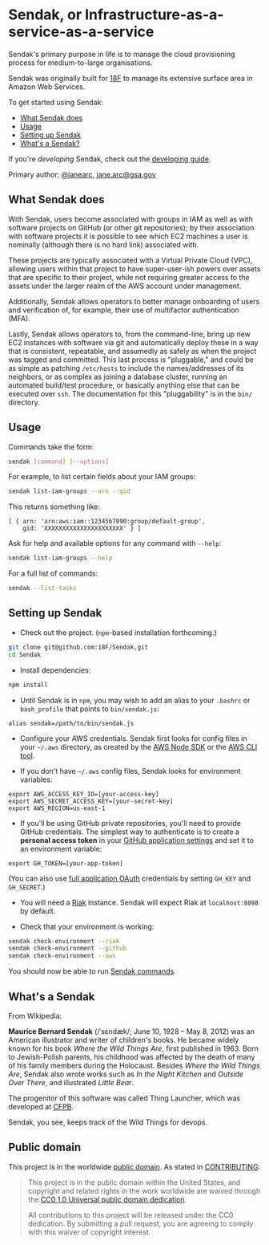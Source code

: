 # Sendak, or Infrastructure-as-a-service-as-a-service

Sendak's primary purpose in life is to manage the cloud provisioning process
for medium-to-large organisations.

Sendak was originally built for [18F](https://18f.gsa.gov) to manage its
extensive surface area in Amazon Web Services.

To get started using Sendak:

* [What Sendak does](#what-sendak-does)
* [Usage](#usage)
* [Setting up Sendak](#setting-up-sendak)
* [What's a Sendak?](#whats-a-sendak)

If you're _developing_ Sendak, check out the [developing guide](DEVELOPING.md).

Primary author: [@janearc](https://github.com/janearc), jane.arc@gsa.gov

## What Sendak does

With Sendak, users become associated with groups in IAM as well as with
software projects on GitHub (or other git repositories); by their association
with software projects it is possible to see which EC2 machines a user is
nominally (although there is no hard link) associated with.

These projects are typically associated with a Virtual Private Cloud (VPC),
allowing users within that project to have super-user-ish powers over assets
that are specific to their project, while not requiring greater access to the
assets under the larger realm of the AWS account under management.

Additionally, Sendak allows operators to better manage onboarding of users and
verification of, for example, their use of multifactor authentication (MFA).

Lastly, Sendak allows operators to, from the command-line, bring up new EC2
instances with software via git and automatically deploy these in a way that
is consistent, repeatable, and assumedly as safely as when the project was
tagged and committed. This last process is "pluggable," and could be as simple
as patching `/etc/hosts` to include the names/addresses of its neighbors, or
as complex as joining a database cluster, running an automated build/test
procedure, or basically anything else that can be executed over `ssh`. The
documentation for this "pluggability" is in the `bin/` directory.

## Usage

Commands take the form:

```bash
sendak [command] [--options]
```

For example, to list certain fields about your IAM groups:

```bash
sendak list-iam-groups --arn --gid
```

This returns something like:

```
[ { arn: 'arn:aws:iam::1234567890:group/default-group',
    gid: 'XXXXXXXXXXXXXXXXXXXXXX' } ]
```

Ask for help and available options for any command with `--help`:

```bash
sendak list-iam-groups --help
```

For a full list of commands:

```bash
sendak --list-tasks
```

## Setting up Sendak

* Check out the project. (`npm`-based installation forthcoming.)

```bash
git clone git@github.com:18F/Sendak.git
cd Sendak
```

* Install dependencies:

```bash
npm install
```

* Until Sendak is in `npm`, you may wish to add an alias to your `.bashrc` or
`bash_profile` that points to `bin/sendak.js`:

```
alias sendak=/path/to/bin/sendak.js
```

* Configure your AWS credentials. Sendak first looks for config files in your
`~/.aws` directory, as created by the [AWS Node
SDK](http://docs.aws.amazon.com/AWSJavaScriptSDK/guide/node-configuring.html)
or the [AWS CLI tool](https://aws.amazon.com/cli/).

* If you don't have `~/.aws` config files, Sendak looks for environment
variables:

```
export AWS_ACCESS_KEY_ID=[your-access-key]
export AWS_SECRET_ACCESS_KEY=[your-secret-key]
export AWS_REGION=us-east-1
```

* If you'll be using GitHub private repositories, you'll need to provide
GitHub credentials. The simplest way to authenticate is to create a **personal
access token** in your [GitHub application settings](https://github.com/settings/applications) and set it to an environment variable:

```
export GH_TOKEN=[your-app-token]
```

(You can also use
[full application OAuth](https://developer.github.com/v3/oauth/) credentials
by setting `GH_KEY` and `GH_SECRET`.)

* You will need a [Riak](https://github.com/basho/riak) instance. Sendak will
expect Riak at `localhost:8098` by default.

* Check that your environment is working:

```bash
sendak check-environment --riak
sendak check-environment --github
sendak check-environment --aws
```

You should now be able to run [Sendak commands](#usage).

## What's a Sendak

From Wikipedia:

**Maurice Bernard Sendak** (/ˈsɛndæk/; June 10, 1928 – May 8, 2012) was
an American illustrator and writer of children's books. He became widely
known for his book *Where the Wild Things Are*, first published in 1963. Born
to Jewish-Polish parents, his childhood was affected by the death of many of
his family members during the Holocaust. Besides *Where the Wild Things Are*,
Sendak also wrote works such as *In the Night Kitchen* and *Outside Over
There*, and illustrated *Little Bear*.

The progenitor of this software was called Thing Launcher, which was developed
at [CFPB](http://www.consumerfinance.gov/).

Sendak, you see, keeps track of the Wild Things for devops.


## Public domain

This project is in the worldwide [public domain](LICENSE.md). As stated in
[CONTRIBUTING](CONTRIBUTING.md):

> This project is in the public domain within the United States, and copyright
> and related rights in the work worldwide are waived through the
> [CC0 1.0 Universal public domain dedication](https://creativecommons.org/publicdomain/zero/1.0/).
>
> All contributions to this project will be released under the CC0 dedication.
> By submitting a pull request, you are agreeing to comply with this waiver of
> copyright interest.
